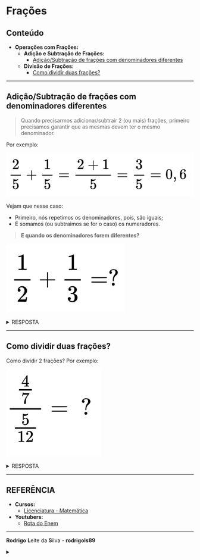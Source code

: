# Frações

## Conteúdo

 - **Operações com Frações:**
   - **Adição e Subtração de Frações:**
     - [Adição/Subtração de frações com denominadores diferentes](#add-sub-diff-denominators)
   - **Divisão de Frações:**
     - [Como dividir duas frações?](#dividing-two-fractions)
<!---
[WHITESPACE RULES]
- Same topic = "20" Whitespace character.
- Different topic = "200" Whitespace character.
--->






































































































<!--- ( Operações com Frações ) --->

---

<div id="add-sub-diff-denominators"></div>

## Adição/Subtração de frações com denominadores diferentes

> Quando precisarmos adicionar/subtrair 2 (ou mais) frações, primeiro precisamos garantir que as mesmas devem ter o mesmo denominador.

Por exemplo:

![img](images/add-sub-diff-denominators-00.png)  

Vejam que nesse caso:

 - Primeiro, nós repetimos os denominadores, pois, são iguais;
 - E somamos (ou subtraimos se for o caso) os numeradores.

> **E quando os denominadores forem diferentes?**

![img](images/add-sub-diff-denominators-01.png)  

<details>

<summary>RESPOSTA</summary>

<br/>

![img](images/add-sub-diff-denominators-02.jpeg)  

</details>




















---

<div id="dividing-two-fractions"></div>

## Como dividir duas frações?

Como dividir 2 frações? Por exemplo:

![img](images/dividing-two-fractions-00.png)  

<details>

<summary>RESPOSTA</summary>

<br/>

A maneira mais simples e prática de dividir duas frações é:

 - **Multiplicar a primeira:**
   - Numerador.
 - **Pelo inverso da segunda:**
   - Denominador.   

![img](images/dividing-two-fractions-01.png)  

</details>


































































































<!--- ( REFERÊNCIA ) --->

---

<div id="ref"></div>

## REFERÊNCIA

 - **Cursos:**
   - [Licenciatura - Matemática](https://www.faculdadeunica.com.br/graduacao/ead/matematica-3080)
 - **Youtubers:**
   - [Rota do Enem](https://www.youtube.com/@rotadoenemjp/videos)

---

**Rodrigo** **L**eite da **S**ilva - **rodrigols89**

<details>

<summary></summary>
RESPOSTA
<br/>

</details>
